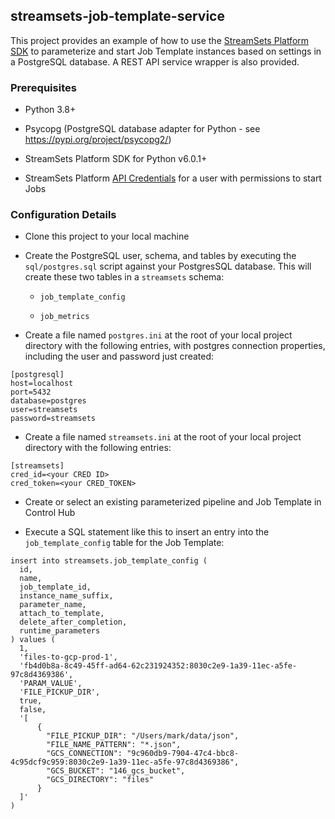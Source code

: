 ## streamsets-job-template-service
This project provides an example of how to use the [StreamSets Platform SDK](https://docs.streamsets.com/platform-sdk/latest/index.html) to parameterize and start Job Template instances based on settings in a PostgreSQL database.  A REST API service wrapper is also provided.


### Prerequisites

- Python 3.8+

- Psycopg (PostgreSQL database adapter for Python - see https://pypi.org/project/psycopg2/)

- StreamSets Platform SDK for Python v6.0.1+

- StreamSets Platform [API Credentials](https://docs.streamsets.com/portal/platform-controlhub/controlhub/UserGuide/OrganizationSecurity/APICredentials_title.html#concept_vpm_p32_qqb) for a user with permissions to start Jobs 

### Configuration Details

- Clone this project to your local machine

- Create the PostgreSQL user, schema, and tables by executing the <code>sql/postgres.sql</code> script against your PostgresSQL database. This will create these two tables in a <code>streamsets</code> schema:
  - <code>job_template_config</code>
  
  - <code>job_metrics</code>


- Create a file named <code>postgres.ini</code> at the root of your local project directory with the following entries, with postgres connection properties, including the user and password just created:
```
[postgresql]
host=localhost
port=5432
database=postgres
user=streamsets
password=streamsets
```

- Create a file named <code>streamsets.ini</code> at the root of your local project directory with the following entries:
```
[streamsets]
cred_id=<your CRED ID>
cred_token=<your CRED_TOKEN>

```

- Create or select an existing parameterized pipeline and Job Template in Control Hub

- Execute a SQL statement like this to insert an entry into the <code>job_template_config</code> table for the Job Template:
```
insert into streamsets.job_template_config (
  id,
  name,
  job_template_id,
  instance_name_suffix,
  parameter_name,
  attach_to_template,
  delete_after_completion,
  runtime_parameters
) values (
  1,
  'files-to-gcp-prod-1',
  'fb4d0b8a-8c49-45ff-ad64-62c231924352:8030c2e9-1a39-11ec-a5fe-97c8d4369386',
  'PARAM_VALUE',
  'FILE_PICKUP_DIR',
  true,
  false,
  '[
      {
        "FILE_PICKUP_DIR": "/Users/mark/data/json",
        "FILE_NAME_PATTERN": "*.json",
        "GCS_CONNECTION": "9c960db9-7904-47c4-bbc8-4c95dcf9c959:8030c2e9-1a39-11ec-a5fe-97c8d4369386",
        "GCS_BUCKET": "146_gcs_bucket",
        "GCS_DIRECTORY": "files"
      }
  ]'
)
```